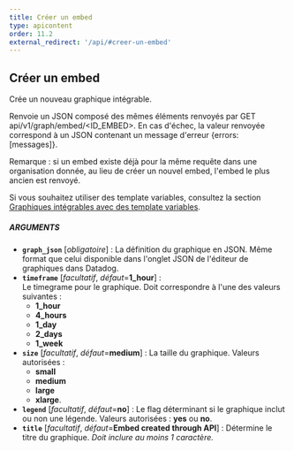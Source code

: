 ```yaml
---
title: Créer un embed
type: apicontent
order: 11.2
external_redirect: '/api/#creer-un-embed'
---
```

## Créer un embed

Crée un nouveau graphique intégrable.

Renvoie un JSON composé des mêmes éléments renvoyés par GET api/v1/graph/embed/<ID_EMBED>. En cas d'échec, la valeur renvoyée correspond à un JSON contenant un message d'erreur {errors: [messages]}.

Remarque : si un embed existe déjà pour la même requête dans une organisation donnée, au lieu de créer un nouvel embed, l'embed le plus ancien est renvoyé.

Si vous souhaitez utiliser des template variables, consultez la section [Graphiques intégrables avec des template variables][1].

##### ARGUMENTS
* **`graph_json`** [*obligatoire*] :
    La définition du graphique en JSON. Même format que celui disponible dans l'onglet JSON de l'éditeur de graphiques dans Datadog.
* **`timeframe`** [*facultatif*, *défaut*=**1_hour**] :  
    Le timegrame pour le graphique. Doit correspondre à l'une des valeurs suivantes :
    * **1_hour**
    * **4_hours**
    * **1_day**
    * **2_days**
    * **1_week**
* **`size`** [*facultatif*, *défaut*=**medium**] :
    La taille du graphique. Valeurs autorisées :
    * **small**
    * **medium**
    * **large**
    * **xlarge**.
* **`legend`** [*facultatif*, *défaut*=**no**] :
    Le flag déterminant si le graphique inclut ou non une légende. Valeurs autorisées : **yes** ou **no**.
* **`title`** [*facultatif*, *défaut*=**Embed created through API**] :
    Détermine le titre du graphique.
    *Doit inclure au moins 1 caractère.*

[1]: /fr/graphing/faq/embeddable-graphs-with-template-variables